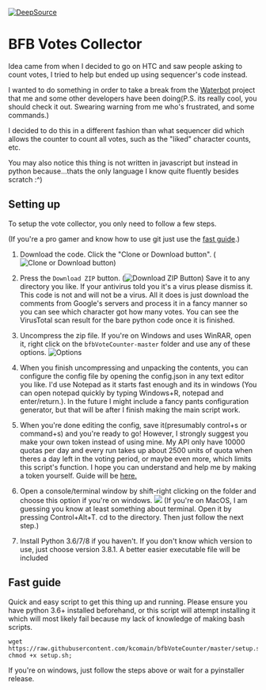 [![DeepSource](https://static.deepsource.io/deepsource-badge-light-mini.svg)](https://deepsource.io/gh/kcomain/bfbVoteCounter/?ref=repository-badge)


# BFB Votes Collector
Idea came from when I decided to go on HTC and saw people asking to count votes, I tried to help but ended up using sequencer's code instead.

I wanted to do something in order to take a break from the [Waterbot](https://github.com/waterbotdev/waterbot) project that me and some other 
developers have been doing(P.S. its really cool, you should check it out. Swearing warning from me who's frustrated, and some commands.)

I decided to do this in a different fashion than what sequencer did which allows the counter to count all votes, 
such as the "liked" character counts, etc.

You may also notice this thing is not written in javascript but instead in python because...thats the only language I know quite fluently besides scratch :^)

## Setting up
To setup the vote collector, you only need to follow a few steps.

(If you're a pro gamer and know how to use git just use the [fast guide](#fast-guide).)

1. Download the code. Click the "Clone or Download button". (![Clone or Download button](https://kenny-pls.go-get-a.life/fbFxBO.png))

2. Press the ``Download ZIP`` button. (![Download ZIP Button](https://kenny-pls.go-get-a.life/lXDvJn.png))
Save it to any directory you like. If your antivirus told you it's a virus please dismiss it. This code is not and will not be a virus. 
All it does is just download the comments from Google's servers and process it in a fancy manner so you can see which character got how many votes. 
You can see the VirusTotal scan result for the bare python code once it is finished.

3. Uncompress the zip file. If you're on Windows and uses WinRAR, open it, right click on the ``bfbVoteCounter-master`` folder and use any of these 
options. ![Options](https://kenny-pls.go-get-a.life/TIrIyk.png)

4. When you finish uncompressing and unpacking the contents, you can configure the config file by opening the config.json in any text
editor you like. I'd use Notepad as it starts fast enough and its in windows (You can open notepad quickly by typing Windows+R, notepad and enter/return.). 
In the future I might include a fancy pants configuration generator, but that will be after I finish making the main script
work.

5. When you're done editing the config, save it(presumably control+s or command+s) and you're ready to go! However, I strongly suggest you make your own token
instead of using mine. My API only have 10000 quotas per day and every run takes up about 2500 units of quota when theres a day left in the voting period, 
or maybe even more, which limits this script's function. I hope you can understand and help me by making a token yourself. Guide will be 
[here.](https://github.com/kcomain/bfbVoteCounter/wiki/Getting-your-Google-API-token)

6. Open a console/terminal window by shift-right clicking on the folder and choose this option if you're on windows.
![](https://kenny-pls.go-get-a.life/KpycmF.png)
(If you're on MacOS, I am guessing you know at least something about terminal. Open it by pressing Control+Alt+T. cd to the directory. Then just follow the next
step.) 

7. Install Python 3.6/7/8 if you haven't. If you don't know which version to use, just choose version 3.8.1. A better easier executable file will be included


## Fast guide
Quick and easy script to get this thing up and running. Please ensure you have python 3.6+ installed beforehand, or this script will attempt installing it
which will most likely fail because my lack of knowledge of making bash scripts.
```
wget https://raw.githubusercontent.com/kcomain/bfbVoteCounter/master/setup.sh; chmod +x setup.sh; 
```

If you're on windows, just follow the steps above or wait for a pyinstaller release.
